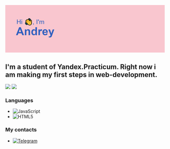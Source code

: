 <!-- ### Hi, Im [Andrey]  -->

![](https://github.com/AndreySaveliev/AndreySaveliev/blob/main/header.png)

## I'm a student of Yandex.Practicum. Right now i am making my first steps in web-development.

![](https://github-profile-summary-cards.vercel.app/api/cards/profile-details?username=AndreySaveliev&theme=monokai)
![](https://github-profile-summary-cards.vercel.app/api/cards/stats?username=AndreySaveliev&theme=monokai)

### Languages

- ![JavaScript](https://img.shields.io/badge/javascript-%23323330.svg?style=for-the-badge&logo=javascript&logoColor=%23F7DF1E)
- ![HTML5](https://img.shields.io/badge/html5-%23E34F26.svg?style=for-the-badge&logo=html5&logoColor=white)

### My contacts

- [<img alt="Telegram" width="114px" src="https://img.shields.io/badge/Telegram-2CA5E0?style=for-the-badge&logo=telegram&logoColor=white" />](https://t.me/eternaljjoy)

<!-- [![Telegram](https://img.shields.io/badge/Telegram-2CA5E0?style=for-the-badge&logo=telegram&logoColor=white)(https://t.me/eternaljjoy) -->

<!--
**AndreySaveliev/AndreySaveliev** is a ✨ _special_ ✨ repository because its `README.md` (this file) appears on your GitHub profile.

Here are some ideas to get you started:

- 🔭 I’m currently working on ...
- 🌱 I’m currently learning ...
- 👯 I’m looking to collaborate on ...
- 🤔 I’m looking for help with ...
- 💬 Ask me about ...
- 📫 How to reach me: ...
- 😄 Pronouns: ...
- ⚡ Fun fact: ...
-->
